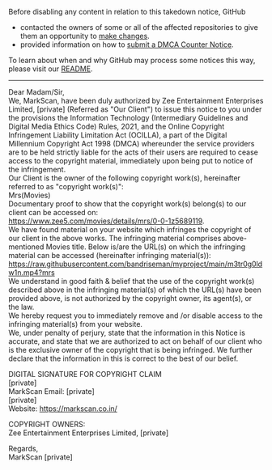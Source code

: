 Before disabling any content in relation to this takedown notice, GitHub
- contacted the owners of some or all of the affected repositories to give them an opportunity to [make changes](https://docs.github.com/en/github/site-policy/dmca-takedown-policy#a-how-does-this-actually-work).
- provided information on how to [submit a DMCA Counter Notice](https://docs.github.com/en/articles/guide-to-submitting-a-dmca-counter-notice).

To learn about when and why GitHub may process some notices this way, please visit our [README](https://github.com/github/dmca/blob/master/README.md#anatomy-of-a-takedown-notice).

---

Dear Madam/Sir,  
We, MarkScan, have been duly authorized by Zee Entertainment Enterprises Limited, [private] (Referred as "Our Client") to issue this notice to you under the provisions the Information Technology (Intermediary Guidelines and Digital Media Ethics Code) Rules, 2021, and the Online Copyright Infringement Liability Limitation Act (OCILLA), a part of the Digital Millennium Copyright Act 1998 (DMCA) whereunder the service providers are to be held strictly liable for the acts of their users are required to cease access to the copyright material, immediately upon being put to notice of the infringement.  
Our Client is the owner of the following copyright work(s), hereinafter referred to as "copyright work(s)":  
Mrs(Movies)  
Documentary proof to show that the copyright work(s) belong(s) to our client can be accessed on:  
https://www.zee5.com/movies/details/mrs/0-0-1z5689119.  
We have found material on your website which infringes the copyright of our client in the above works. The infringing material comprises above-mentioned Movies title. Below is/are the URL(s) on which the infringing material can be accessed (hereinafter infringing material(s)):  
https://raw.githubusercontent.com/bandriseman/myproject/main/m3tr0g0ldw1n.mp4?mrs  
We understand in good faith & belief that the use of the copyright work(s) described above in the infringing material(s) of which the URL(s) have been provided above, is not authorized by the copyright owner, its agent(s), or the law.  
We hereby request you to immediately remove and /or disable access to the infringing material(s) from your website.  
We, under penalty of perjury, state that the information in this Notice is accurate, and state that we are authorized to act on behalf of our client who is the exclusive owner of the copyright that is being infringed. We further declare that the information in this is correct to the best of our belief.  

DIGITAL SIGNATURE FOR COPYRIGHT CLAIM  
[private]  
MarkScan
Email: [private]  
[private]  
Website: https://markscan.co.in/

COPYRIGHT OWNERS:  
Zee Entertainment Enterprises Limited, [private]

Regards,  
MarkScan [private]

